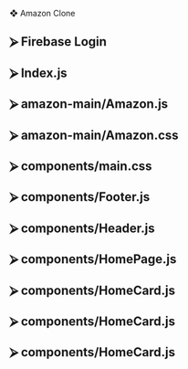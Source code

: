 ❖	Amazon Clone
## ⮚	Firebase Login
## ⮚	Index.js
## ⮚	amazon-main/Amazon.js
## ⮚	amazon-main/Amazon.css
## ⮚	components/main.css
## ⮚	components/Footer.js
## ⮚	components/Header.js
## ⮚	components/HomePage.js
## ⮚	components/HomeCard.js
## ⮚	components/HomeCard.js
## ⮚	components/HomeCard.js
